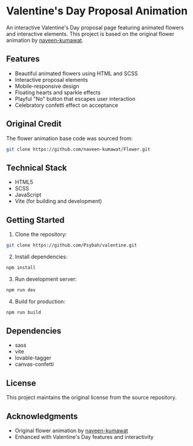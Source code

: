 # Valentine's Day Proposal Animation

An interactive Valentine's Day proposal page featuring animated flowers and interactive elements. This project is based on the original flower animation by [naveen-kumawat](https://github.com/naveen-kumawat/Flower.git).

## Features
- Beautiful animated flowers using HTML and SCSS
- Interactive proposal elements
- Mobile-responsive design
- Floating hearts and sparkle effects
- Playful "No" button that escapes user interaction
- Celebratory confetti effect on acceptance

## Original Credit
The flower animation base code was sourced from:
```bash
git clone https://github.com/naveen-kumawat/Flower.git
```

## Technical Stack
- HTML5
- SCSS
- JavaScript
- Vite (for building and development)

## Getting Started

1. Clone the repository:
```bash
git clone https://github.com/Psybah/valentine.git
```

2. Install dependencies:
```bash
npm install
```

3. Run development server:
```bash
npm run dev
```

4. Build for production:
```bash
npm run build
```

## Dependencies
- sass
- vite
- lovable-tagger
- canvas-confetti

## License
This project maintains the original license from the source repository.

## Acknowledgments
- Original flower animation by [naveen-kumawat](https://github.com/naveen-kumawat/Flower.git)
- Enhanced with Valentine's Day features and interactivity
